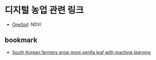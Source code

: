 # 디지털 농업 관련 링크

* [OneSoil](https://app.onesoil.ai/): NDVI


## bookmark

* [South Korean farmers grow more perilla leaf with machine learning](https://www.aboutamazon.com/news/aws/south-korean-farmers-grow-more-perilla-leaf-with-machine-learning)
